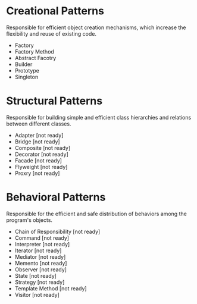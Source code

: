 # Creational Patterns
Responsible for efficient object creation mechanisms, which increase the flexibility and reuse of existing code.
* Factory
* Factory Method
* Abstract Facotry
* Builder
* Prototype
* Singleton

# Structural Patterns
Responsible for building simple and efficient class hierarchies and relations between different classes.
* Adapter [not ready]
* Bridge  [not ready]
* Composite  [not ready]
* Decorator  [not ready]
* Facade  [not ready]
* Flyweight  [not ready]
* Proxry  [not ready]

# Behavioral Patterns
Responsible for the efficient and safe distribution of behaviors among the program's objects.
* Chain of Responsibility  [not ready]
 * Command  [not ready]
 * Interpreter  [not ready]
 * Iterator  [not ready]
 * Mediator  [not ready]
 * Memento  [not ready]
 * Observer  [not ready]
 * State  [not ready]
 * Strategy  [not ready]
 * Template Method  [not ready]
 * Visitor  [not ready]
